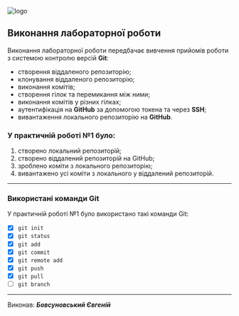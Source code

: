 ![logo](https://media.ztu.edu.ua/wp-content/uploads/2020/02/Group-6-1-1536x465.png )
## Виконання лабораторної роботи

Виконання лабораторної роботи передбачає вивчення прийомів роботи з системою контролю версій **Git**:
- створення віддаленого репозиторію;
- клонування віддаленого репозиторію;
- виконання комітів;
- створення гілок та перемикання між ними;
- виконання комітів у різних гілках;
- аутентифікація на **GitHub** за допомогою токена та через **SSH**;
- вивантаження локального репозиторію на **GitHub**.

### У практичній роботі №1 було:
1. створено локальний репозиторій;
2. створено віддалений репозиторій на GitHub;
3. зроблено коміти з локального репозиторію;
4. вивантажено усі коміти з локального у віддалений репозиторій.

---

### Використані команди Git
У практичній роботі №1 було використано такі команди Git:
- [x] `git init`
- [x] `git status`
- [x] `git add`
- [x] `git commit`
- [x] `git remote add`
- [x] `git push`
- [x] `git pull`
- [ ] `git branch`

---

Виконав: ***Бовсуновський Євгеній***
